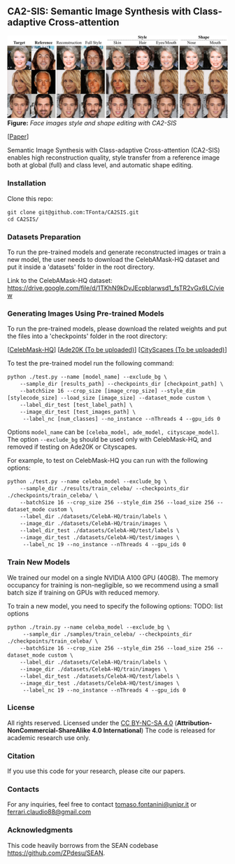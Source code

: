 ## CA2-SIS: Semantic Image Synthesis with Class-adaptive Cross-attention

![image](./images/eyecatcher.png)
**Figure:** *Face images style and shape editing with CA2-SIS*

[[Paper](PUT-LINK)]

Semantic Image Synthesis with Class-adaptive Cross-attention (CA2-SIS) enables high reconstruction quality, style transfer from a reference image both at global (full) and class level, and automatic shape editing.

### Installation
Clone this repo:

```
git clone git@github.com:TFonta/CA2SIS.git
cd CA2SIS/

```

### Datasets Preparation
To run the pre-trained models and generate reconstructed images or train a new model, the user needs to download the CelebAMask-HQ dataset and put it inside a 'datasets' folder in the root directory.

Link to the CelebAMask-HQ dataset: https://drive.google.com/file/d/1TKhN9kDvJEcpbIarwsd1_fsTR2vGx6LC/view

### Generating Images Using Pre-trained Models

To run the pre-trained models, please download the related weights and put the files into a 'checkpoints' folder in the root directory:

[[CelebMask-HQ](https://drive.google.com/drive/folders/1Hvcm8epslPpehliyyr0I3HQHaXhvg-GV?usp=share_link)]
[[Ade20K (To be uploaded)](link)]
[[CityScapes (To be uploaded)](link)]

To test the pre-trained model run the following command:

```
python ./test.py --name [model_name] --exclude_bg \
    --sample_dir [results_path] --checkpoints_dir [checkpoint_path] \
    --batchSize 16 --crop_size [image_crop_size] --style_dim [stylecode_size] --load_size [image_size] --dataset_mode custom \
    --label_dir_test [test_label_path] \
    --image_dir_test [test_images_path] \
     --label_nc [num_classes] --no_instance --nThreads 4 --gpu_ids 0
```  
Options `model_name` can be `[celeba_model, ade_model, cityscape_model]`. The option `--exclude_bg` should be used only with CelebMask-HQ, and removed if testing on Ade20K or Cityscapes.

For example, to test on CelebMask-HQ you can run with the following options:

```
python ./test.py --name celeba_model --exclude_bg \
    --sample_dir ./results/train_celeba/ --checkpoints_dir ./checkpoints/train_celeba/ \
    --batchSize 16 --crop_size 256 --style_dim 256 --load_size 256 --dataset_mode custom \
    --label_dir ./datasets/CelebA-HQ/train/labels \
    --image_dir ./datasets/CelebA-HQ/train/images \
    --label_dir_test ./datasets/CelebA-HQ/test/labels \
    --image_dir_test ./datasets/CelebA-HQ/test/images \
     --label_nc 19 --no_instance --nThreads 4 --gpu_ids 0
``` 


### Train New Models

We trained our model on a single NVIDIA A100 GPU (40GB). The memory occupancy for training is non-negligible, so we recommend using a small batch size if training on GPUs with reduced memory.  

To train a new model, you need to specify the following options: TODO: list options

```
python ./train.py --name celeba_model --exclude_bg \
     --sample_dir ./samples/train_celeba/ --checkpoints_dir ./checkpoints/train_celeba/ \
    --batchSize 16 --crop_size 256 --style_dim 256 --load_size 256 --dataset_mode custom \
    --label_dir ./datasets/CelebA-HQ/train/labels \
    --image_dir ./datasets/CelebA-HQ/train/images \
    --label_dir_test ./datasets/CelebA-HQ/test/labels \
    --image_dir_test ./datasets/CelebA-HQ/test/images \
     --label_nc 19 --no_instance --nThreads 4 --gpu_ids 0
```   

### License
All rights reserved. Licensed under the [CC BY-NC-SA 4.0](https://creativecommons.org/licenses/by-nc-sa/4.0/legalcode) (**Attribution-NonCommercial-ShareAlike 4.0 International**) The code is released for academic research use only.


### Citation
If you use this code for your research, please cite our papers.

### Contacts
For any inquiries, feel free to contact tomaso.fontanini@unipr.it or ferrari.claudio88@gmail.com

### Acknowledgments
This code heavily borrows from the SEAN codebase https://github.com/ZPdesu/SEAN. 


